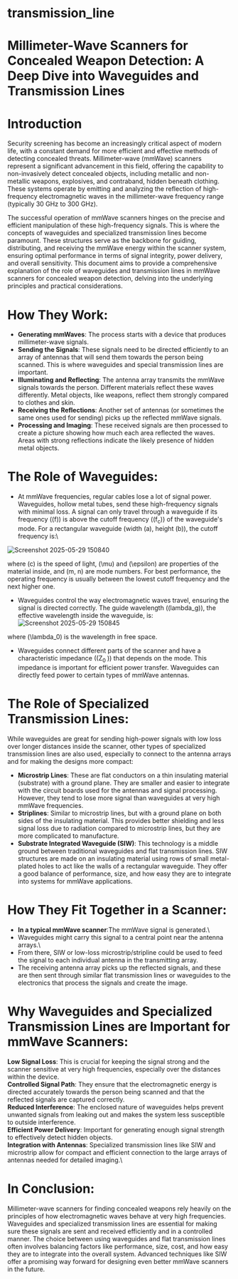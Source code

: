 # transmission_line
# Millimeter-Wave Scanners for Concealed Weapon Detection: A Deep Dive into Waveguides and Transmission Lines
# Introduction
Security screening has become an increasingly critical aspect of modern life, with a constant demand for more efficient and effective methods of detecting concealed threats. Millimeter-wave (mmWave) scanners represent a significant advancement in this field, offering the capability to non-invasively detect concealed objects, including metallic and non-metallic weapons, explosives, and contraband, hidden beneath clothing. These systems operate by emitting and analyzing the reflection of high-frequency electromagnetic waves in the millimeter-wave frequency range (typically 30 GHz to 300 GHz).

The successful operation of mmWave scanners hinges on the precise and efficient manipulation of these high-frequency signals. This is where the concepts of waveguides and specialized transmission lines become paramount. These structures serve as the backbone for guiding, distributing, and receiving the mmWave energy within the scanner system, ensuring optimal performance in terms of signal integrity, power delivery, and overall sensitivity. This document aims to provide a comprehensive explanation of the role of waveguides and transmission lines in mmWave scanners for concealed weapon detection, delving into the underlying principles and practical considerations.



# How They Work:

* **Generating mmWaves**: The process starts with a device that produces millimeter-wave signals.
* **Sending the Signals**: These signals need to be directed efficiently to an array of antennas that will send them towards the person being scanned. This is where waveguides and special transmission lines are important.
* **Illuminating and Reflecting**: The antenna array transmits the mmWave signals towards the person. Different materials reflect these waves differently. Metal objects, like weapons, reflect them strongly compared to clothes and skin.
* **Receiving the Reflections**: Another set of antennas (or sometimes the same ones used for sending) picks up the reflected mmWave signals.
* **Processing and Imaging**: These received signals are then processed to create a picture showing how much each area reflected the waves. Areas with strong reflections indicate the likely presence of hidden metal objects.

# The Role of Waveguides:

* At mmWave frequencies, regular cables lose a lot of signal power. Waveguides, hollow metal tubes, send these high-frequency signals with minimal loss. A signal can only travel through a waveguide if its frequency ((f)) is above the cutoff frequency ((f<sub>c</sub>)) of the waveguide's mode. For a rectangular waveguide (width (a), height (b)), the cutoff frequency is:\

![Screenshot 2025-05-29 150840](https://github.com/user-attachments/assets/27246285-b40b-4a35-92b3-8cb10cadce0b)

where (c) is the speed of light, (\mu) and (\epsilon) are properties of the material inside, and (m, n) are mode numbers. For best performance, the operating frequency is usually between the lowest cutoff frequency and the next higher one.
* Waveguides control the way electromagnetic waves travel, ensuring the signal is directed correctly. The guide wavelength ((lambda_g)), the effective wavelength inside the waveguide, is:
![Screenshot 2025-05-29 150845](https://github.com/user-attachments/assets/bcb14653-1fb7-4f73-9c46-5c657cc535e1)

where (\lambda_0) is the wavelength in free space.
* Waveguides connect different parts of the scanner and have a characteristic impedance ((Z<sub>0 </sub>)) that depends on the mode. This impedance is important for efficient power transfer.
Waveguides can directly feed power to certain types of mmWave antennas.



# The Role of Specialized Transmission Lines:

While waveguides are great for sending high-power signals with low loss over longer distances inside the scanner, other types of specialized transmission lines are also used, especially to connect to the antenna arrays and for making the designs more compact:

* **Microstrip Lines**: These are flat conductors on a thin insulating material (substrate) with a ground plane. They are smaller and easier to integrate with the circuit boards used for the antennas and signal processing. However, they tend to lose more signal than waveguides at very high mmWave frequencies.
* **Striplines**: Similar to microstrip lines, but with a ground plane on both sides of the insulating material. This provides better shielding and less signal loss due to radiation compared to microstrip lines, but they are more complicated to manufacture.
* **Substrate Integrated Waveguide (SIW)**: This technology is a middle ground between traditional waveguides and flat transmission lines. SIW structures are made on an insulating material using rows of small metal-plated holes to act like the walls of a rectangular waveguide. They offer a good balance of performance, size, and how easy they are to integrate into systems for mmWave applications.

# How They Fit Together in a Scanner:

* **In a typical mmWave scanner**:The mmWave signal is generated.\
* Waveguides might carry this signal to a central point near the antenna arrays.\
* From there, SIW or low-loss microstrip/stripline could be used to feed the signal to each individual antenna in the transmitting array.  
* The receiving antenna array picks up the reflected signals, and these are then sent through similar flat transmission lines or waveguides to the electronics that process the signals and create the image.

# Why Waveguides and Specialized Transmission Lines are Important for mmWave Scanners:

**Low Signal Loss**: This is crucial for keeping the signal strong and the scanner sensitive at very high frequencies, especially over the distances within the device.\
**Controlled Signal Path**: They ensure that the electromagnetic energy is directed accurately towards the person being scanned and that the reflected signals are captured correctly.\
**Reduced Interference**: The enclosed nature of waveguides helps prevent unwanted signals from leaking out and makes the system less susceptible to outside interference.\
**Efficient Power Delivery**: Important for generating enough signal strength to effectively detect hidden objects.\
**Integration with Antennas**: Specialized transmission lines like SIW and microstrip allow for compact and efficient connection to the large arrays of antennas needed for detailed imaging.\

# In Conclusion:

Millimeter-wave scanners for finding concealed weapons rely heavily on the principles of how electromagnetic waves behave at very high frequencies. Waveguides and specialized transmission lines are essential for making sure these signals are sent and received efficiently and in a controlled manner. The choice between using waveguides and flat transmission lines often involves balancing factors like performance, size, cost, and how easy they are to integrate into the overall system. Advanced techniques like SIW offer a promising way forward for designing even better mmWave scanners in the future.





